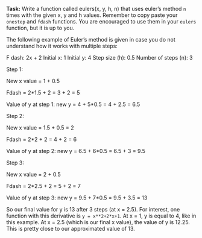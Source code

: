 **Task:** Write a function called eulers(x, y, h, n) that uses euler’s method `n` times with the given x, y and h values. Remember to copy paste your `onestep` and `fdash` functions. You are encouraged to use them in your `eulers` function, but it is up to you.

The following example of Euler’s method is given in case you do not understand how it works with multiple steps:

F dash: 2x + 2
Initial x: 1
Initial y: 4
Step size (h): 0.5
Number of steps (n): 3

Step 1:

New x value = 1 + 0.5

Fdash = 2*1.5 + 2 = 3 + 2 = 5

Value of y at step 1: new y = 4 + 5*0.5 = 4 + 2.5 = 6.5

Step 2:

New x value = 1.5 + 0.5 = 2

Fdash = 2*2 + 2 = 4 + 2 = 6

Value of y at step 2: new y = 6.5 + 6*0.5 = 6.5 + 3 = 9.5

Step 3:

New x value = 2 + 0.5

Fdash = 2*2.5 + 2 = 5 + 2 = 7

Value of y at step 3: new y = 9.5 + 7*0.5 = 9.5 + 3.5 = 13

So our final value for y is 13 after 3 steps (at x = 2.5). For interest, one function with this derivative is `y = x**2+2*x+1`. At x = 1, y is equal to 4, like in this example. At x = 2.5 (which is our final x value), the value of y is 12.25. This is pretty close to our approximated value of 13. 
